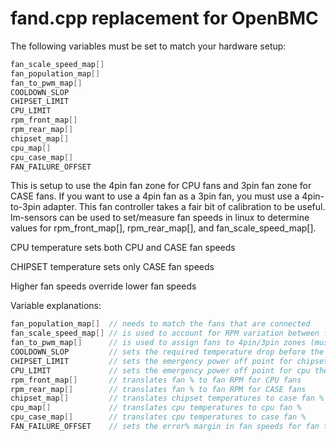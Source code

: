 # fand.cpp replacement for OpenBMC

The following variables must be set to match your hardware setup:

```c
fan_scale_speed_map[]
fan_population_map[]
fan_to_pwm_map[]
COOLDOWN_SLOP
CHIPSET_LIMIT
CPU_LIMIT
rpm_front_map[]
rpm_rear_map[]
chipset_map[]
cpu_map[]
cpu_case_map[]
FAN_FAILURE_OFFSET
```

This is setup to use the 4pin fan zone for CPU fans and 3pin fan zone for CASE fans. If you want to use a 4pin fan as a 3pin fan, you must use a 4pin-to-3pin adapter. This fan controller takes a fair bit of calibration to be useful. lm-sensors can be used to set/measure fan speeds in linux to determine values for rpm_front_map[], rpm_rear_map[], and fan_scale_speed_map[].

CPU temperature sets both CPU and CASE fan speeds

CHIPSET temperature sets only CASE fan speeds

Higher fan speeds override lower fan speeds

Variable explanations:
```c
fan_population_map[]  // needs to match the fans that are connected
fan_scale_speed_map[] // is used to account for RPM variation between fans within each fan zone
fan_to_pwm_map[]      // is used to assign fans to 4pin/3pin zones (must match the fan setup and jumpers)
COOLDOWN_SLOP         // sets the required temperature drop before the fans switch to a lower speed
CHIPSET_LIMIT         // sets the emergency power off point for chipset thermals
CPU_LIMIT             // sets the emergency power off point for cpu thermals
rpm_front_map[]       // translates fan % to fan RPM for CPU fans
rpm_rear_map[]        // translates fan % to fan RPM for CASE fans
chipset_map[]         // translates chipset temperatures to case fan %
cpu_map[]             // translates cpu temperatures to cpu fan %
cpu_case_map[]        // translates cpu temperatures to case fan %
FAN_FAILURE_OFFSET    // sets the error% margin in fan speeds for fan failure detection (fans switch to 100% when a failture is detected)
```
